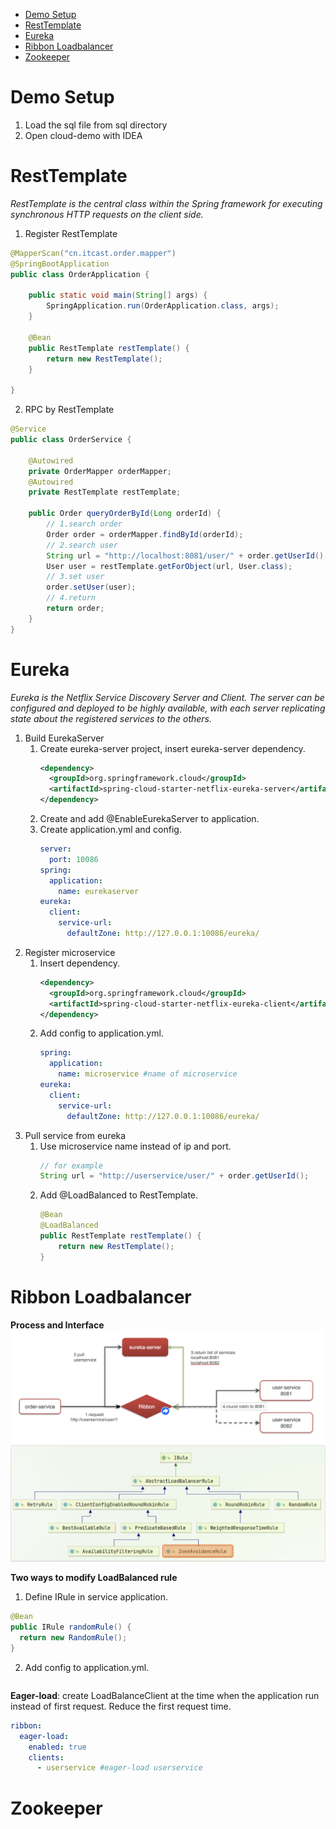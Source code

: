 
- [Demo Setup](#demo-setup)
- [RestTemplate](#resttemplate)
- [Eureka](#eureka)
- [Ribbon Loadbalancer](#ribbon-loadbalancer)
- [Zookeeper](#zookeeper)

# Demo Setup
1. Load the sql file from sql directory
2. Open cloud-demo with IDEA
# RestTemplate

*RestTemplate is the central class within the Spring framework for executing synchronous HTTP requests on the client side.*
1. Register RestTemplate
```Java
@MapperScan("cn.itcast.order.mapper")
@SpringBootApplication
public class OrderApplication {

    public static void main(String[] args) {
        SpringApplication.run(OrderApplication.class, args);
    }

    @Bean
    public RestTemplate restTemplate() {
        return new RestTemplate();
    }

}
```
2. RPC by RestTemplate
```Java
@Service
public class OrderService {

    @Autowired
    private OrderMapper orderMapper;
    @Autowired
    private RestTemplate restTemplate;

    public Order queryOrderById(Long orderId) {
        // 1.search order
        Order order = orderMapper.findById(orderId);
        // 2.search user
        String url = "http://localhost:8081/user/" + order.getUserId();
        User user = restTemplate.getForObject(url, User.class);
        // 3.set user
        order.setUser(user);
        // 4.return
        return order;
    }
}
```

# Eureka
*Eureka is the Netflix Service Discovery Server and Client. The server can be configured and deployed to be highly available, with each server replicating state about the registered services to the others.*
1. Build EurekaServer
   1. Create eureka-server project, insert eureka-server dependency.
      ```xml
      <dependency>
        <groupId>org.springframework.cloud</groupId>
        <artifactId>spring-cloud-starter-netflix-eureka-server</artifactId>
      </dependency>
      ```
   2. Create and add @EnableEurekaServer to application.
   3. Create application.yml and config.
      ```yml
      server:
        port: 10086
      spring:
        application:
          name: eurekaserver
      eureka:
        client:
          service-url:
            defaultZone: http://127.0.0.1:10086/eureka/
      ```
2. Register microservice
   1. Insert dependency.
      ```xml
      <dependency>
        <groupId>org.springframework.cloud</groupId>
        <artifactId>spring-cloud-starter-netflix-eureka-client</artifactId>
      </dependency>
      ```
   2. Add config to application.yml.
      ```yml
      spring:
        application:
          name: microservice #name of microservice
      eureka:
        client:
          service-url:
            defaultZone: http://127.0.0.1:10086/eureka/
      ```
3. Pull service from eureka
   1. Use microservice name instead of ip and port.
      ```Java
      // for example
      String url = "http://userservice/user/" + order.getUserId();
      ```
   2. Add @LoadBalanced to RestTemplate.
      ```Java
      @Bean
      @LoadBalanced
      public RestTemplate restTemplate() {
          return new RestTemplate();
      }
      ```
# Ribbon Loadbalancer
**Process and Interface**
![Process](./images/Screenshot%202023-06-06%20at%207.05.45%20PM.png)
![Interface](./images/Screenshot%202023-06-06%20at%207.09.03%20PM.png)

**Two ways to modify LoadBalanced rule**
1. Define IRule in service application.
  ```Java
  @Bean
  public IRule randomRule() {
    return new RandomRule();
  }
  ```
2. Add config to application.yml.
  ```yml
  ```
**Eager-load**: create LoadBalanceClient at the time when the application run instead of first request. Reduce the first request time.
```yml
ribbon:
  eager-load:
    enabled: true
    clients:
      - userservice #eager-load userservice
```
# Zookeeper